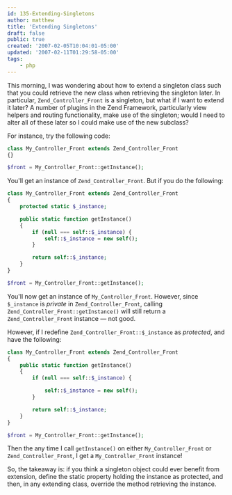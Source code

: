 ```yaml
---
id: 135-Extending-Singletons
author: matthew
title: 'Extending Singletons'
draft: false
public: true
created: '2007-02-05T10:04:01-05:00'
updated: '2007-02-11T01:29:58-05:00'
tags:
    - php
---
```

This morning, I was wondering about how to extend a singleton class such that
you could retrieve the new class when retrieving the singleton later. In
particular, `Zend_Controller_Front` is a singleton, but what if I want to
extend it later? A number of plugins in the Zend Framework, particularly view
helpers and routing functionality, make use of the singleton; would I need to
alter all of these later so I could make use of the new subclass?

For instance, try the following code:

```php
class My_Controller_Front extends Zend_Controller_Front
{}

$front = My_Controller_Front::getInstance();
```

You'll get an instance of `Zend_Controller_Front`. But if you do the following:

```php
class My_Controller_Front extends Zend_Controller_Front
{
    protected static $_instance;

    public static function getInstance()
    {
        if (null === self::$_instance) {
            self::$_instance = new self();
        }

        return self::$_instance;
    }
}

$front = My_Controller_Front::getInstance();
```

You'll now get an instance of `My_Controller_Front`. However, since
`$_instance` is *private* in `Zend_Controller_Front`, calling
`Zend_Controller_Front::getInstance()` will still return a
`Zend_Controller_Front` instance — not good.

However, if I redefine `Zend_Controller_Front::$_instance` as *protected*, and
have the following:

```php
class My_Controller_Front extends Zend_Controller_Front
{
    public static function getInstance()
    {
        if (null === self::$_instance) {

            self::$_instance = new self();
        }

        return self::$_instance;
    }
}

$front = My_Controller_Front::getInstance();
```

Then the any time I call `getInstance()` on either `My_Controller_Front` or
`Zend_Controller_Front`, I get a `My_Controller_Front` instance!

So, the takeaway is: if you think a singleton object could ever benefit from
extension, define the static property holding the instance as protected, and
then, in any extending class, override the method retrieving the instance.
